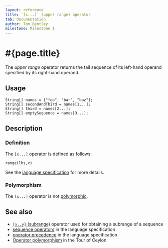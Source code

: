 ```yaml
---
layout: reference
title: `[x...]` (upper range) operator
tab: documentation
author: Tom Bentley
milestone: Milestone 1
---
```


# #{page.title}

The *upper range* operator returns the tail sequence of its left-hand operand
specified by its right-hand operand.

## Usage 

    String[] names = {"foo", "bar", "baz"};
    String[] secondAndThird = names[1...];
    String[] third = names[2...];
    String[] emptySequence = names[3...];

## Description

### Definition

The `[x...]` operator is defined as follows:

    range(lhs,x)

See the [language specification](#{site.urls.spec}#listmap) for 
more details.

### Polymorphism

The `[x...]` operator is not [polymorphic](/documentation/reference/operator/operator-polymorphism). 

## See also

* [`[x..y]` (subrange)](../subrange) operator used for obtaining a subrange of a sequence
* [sequence operators](#{site.urls.spec}#listmap) in the 
  language specification
* [operator precedence](#{site.urls.spec}#operatorprecedence) in the 
  language specification
* [Operator polymorphism](/documentation/tour/language-module/#operator_polymorphism) 
  in the Tour of Ceylon

